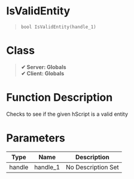 # IsValidEntity
> `bool IsValidEntity(handle_1)`
# Class
> __✔ Server: Globals__  
> __✔ Client: Globals__  
# Function Description
Checks to see if the given hScript is a valid entity
# Parameters
Type|Name|Description
--|--|--
handle|handle_1|No Description Set
